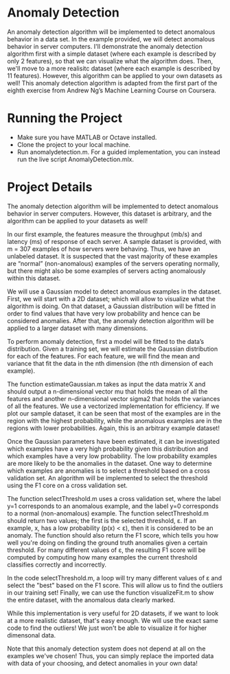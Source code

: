 # Anomaly Detection

An anomaly detection algorithm will be implemented to detect anomalous behavior in a data set. In the example provided, we will detect anomalous behavior in server computers. I'll demonstrate the anomaly detection algorithm first with a simple dataset (where each example is described by only 2 features), so that we can visualize what the algorithm does. Then, we'll move to a more realisitc dataset (where each example is described by 11 features). However, this algorithm can be applied to your own datasets as well! This anomaly detection algorithm is adapted from the first part of the eighth exercise from Andrew Ng’s Machine Learning Course on Coursera.

# Running the Project 

- Make sure you have MATLAB or Octave installed. 
- Clone the project to your local machine. 
- Run anomalydetection.m. For a guided implementation, you can instead run the live script AnomalyDetection.mlx. 

# Project Details

The anomaly detection algorithm will be implemented to detect anomalous behavior in server computers. However, this dataset is arbitrary, and the algorithm can be applied to your datasets as well! 

In our first example, the features measure the throughput (mb/s) and latency (ms) of response of each server. A sample dataset is provided, with m = 307 examples of how servers were behaving. Thus, we have an unlabeled dataset. It is suspected that the vast majority of these examples are “normal” (non-anomalous) examples of the servers operating normally, but there might also be some examples of servers acting anomalously within this dataset.

We will use a Gaussian model to detect anomalous examples in the dataset. First, we will start with a 2D dataset; which will allow to visualize what the algorithm is doing. On that dataset, a Gaussian distribution will be fitted in order to find values that have very low probability and hence can be considered anomalies. After that, the anomaly detection algorithm will be applied to a larger dataset with many dimensions.

To perform anomaly detection, first a model will be fitted to the data’s distribution. Given a training set, we will estimate the Gaussian distribution for each of the features. For each feature, we will find the mean and variance that fit the data in the nth dimension (the nth dimension of each example). 

The function estimateGaussian.m takes as input the data matrix X and should output a n-dimensional vector mu that holds the mean of all the features and another n-dimensional vector sigma2 that holds the variances of all the features. We use a vectorized implementation for efficiency. If we plot our sample dataset, it can be seen that most of the examples are in the region with the highest probability, while the anomalous examples are in the regions with lower probabilities. Again, this is an arbitrary example dataset!

Once the Gaussian parameters have been estimated, it can be investigated which examples have a very high probability given this distribution and which examples have a very low probability. The low probability examples are more likely to be the anomalies in the dataset. One way to determine which examples are anomalies is to select a threshold based on a cross validation set. An algorithm will be implemented to select the threshold using the F1 core on a cross validation set.

The function selectThreshold.m uses a cross validation set, where the label y=1 corresponds to an anomalous example, and the label y=0 corresponds to a normal (non-anomalous) example. The function selectThreshold.m should return two values; the first is the selected threshold, ε. If an example, x, has a low probability (p(x) < ε), then it is considered to be an anomaly. The function should also return the F1 score, which tells you how well you're doing on finding the ground truth anomalies given a certain threshold. For many different values of ε, the resulting F1 score will be computed by computing how many examples the current threshold classifies correctly and incorrectly.

In the code selectThreshold.m, a loop will try many different values of ε and select the "best" based  on the F1 score. This will allow us to find the outliers in our training set! Finally, we can use the function visualizeFit.m to show the entire dataset, with the anomalous data clearly marked. 

While this implementation is very useful for 2D datasets, if we want to look at a more realistic dataset, that's easy enough. We will use the exact same code to find the outliers! We just won't be able to visualize it for higher dimensonal data. 

Note that this anomaly detection system does not depend at all on the examples we've chosen! Thus, you can simply replace the imported data with data of your choosing, and detect anomalies in your own data!

